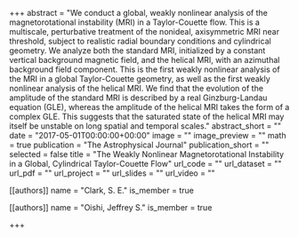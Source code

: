 +++
abstract = "We conduct a global, weakly nonlinear analysis of the magnetorotational instability (MRI) in a Taylor-Couette flow. This is a multiscale, perturbative treatment of the nonideal, axisymmetric MRI near threshold, subject to realistic radial boundary conditions and cylindrical geometry. We analyze both the standard MRI, initialized by a constant vertical background magnetic field, and the helical MRI, with an azimuthal background field component. This is the first weakly nonlinear analysis of the MRI in a global Taylor-Couette geometry, as well as the first weakly nonlinear analysis of the helical MRI. We find that the evolution of the amplitude of the standard MRI is described by a real Ginzburg-Landau equation (GLE), whereas the amplitude of the helical MRI takes the form of a complex GLE. This suggests that the saturated state of the helical MRI may itself be unstable on long spatial and temporal scales."
abstract_short = ""
date = "2017-05-01T00:00:00+00:00"
image = ""
image_preview = ""
math = true
publication = "The Astrophysical Journal"
publication_short = ""
selected = false
title = "The Weakly Nonlinear Magnetorotational Instability in a Global, Cylindrical Taylor-Couette Flow"
url_code = ""
url_dataset = ""
url_pdf = ""
url_project = ""
url_slides = ""
url_video = ""



[[authors]]
    name = "Clark, S. E."
    is_member = true


[[authors]]
    name = "Oishi, Jeffrey S."
    is_member = true

+++
 